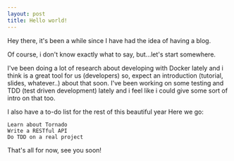 ```yaml
---
layout: post
title: Hello world!
---
```


Hey there, it's been a while since I have had the idea of having a blog.

Of course, i don't know exactly what to say, but...let's start somewhere.

I've been doing a lot of research about developing with Docker lately and i think is a great tool for us (developers) so, expect an introduction (tutorial, slides, whatever..) about that soon. I've been working on some testing and TDD (test driven development) lately and i feel like i could give some sort of intro on that too.

I also have a to-do list for the rest of this beautiful year
Here we go:

    Learn about Tornado
    Write a RESTful API
    Do TDD on a real project

That's all for now, see you soon!
